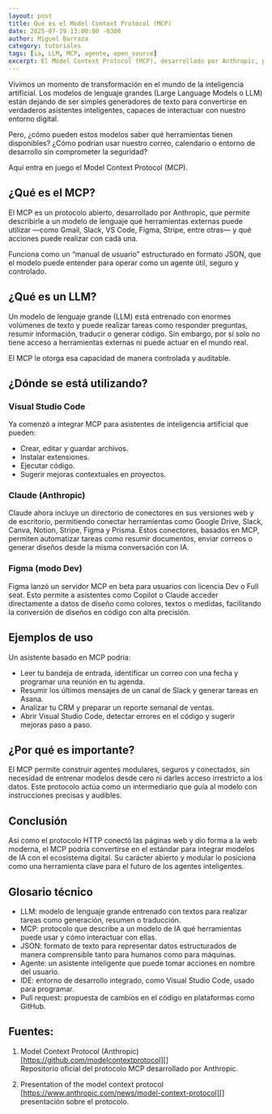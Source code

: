 ```yaml
---
layout: post
title: Qué es el Model Context Protocol (MCP)
date: 2025-07-29 13:00:00 -0300
author: Miguel Barraza
category: tutoriales
tags: [ia, LLM, MCP, agente, open_source]
excerpt: El Model Context Protocol (MCP), desarrollado por Anthropic, permite a los modelos de lenguaje interactuar con herramientas externas de forma controlada y segura. Ya se está integrando en plataformas como VS Code, gpt  o gemini, y apunta a convertirse en un nuevo estándar abierto.
---
```


Vivimos un momento de transformación en el mundo de la inteligencia artificial. Los modelos de lenguaje grandes (Large Language Models o LLM) están dejando de ser simples generadores de texto para convertirse en verdaderos asistentes inteligentes, capaces de interactuar con nuestro entorno digital.

Pero, ¿cómo pueden estos modelos saber qué herramientas tienen disponibles? ¿Cómo podrían usar nuestro correo, calendario o entorno de desarrollo sin comprometer la seguridad?

Aquí entra en juego el Model Context Protocol (MCP).

## ¿Qué es el MCP?

El MCP es un protocolo abierto, desarrollado por Anthropic, que permite describirle a un modelo de lenguaje qué herramientas externas puede utilizar —como Gmail, Slack, VS Code, Figma, Stripe, entre otras— y qué acciones puede realizar con cada una.

Funciona como un “manual de usuario” estructurado en formato JSON, que el modelo puede entender para operar como un agente útil, seguro y controlado.

## ¿Qué es un LLM?

Un modelo de lenguaje grande (LLM) está entrenado con enormes volúmenes de texto y puede realizar tareas como responder preguntas, resumir información, traducir o generar código. Sin embargo, por sí solo no tiene acceso a herramientas externas ni puede actuar en el mundo real.

El MCP le otorga esa capacidad de manera controlada y auditable.

## ¿Dónde se está utilizando?

### Visual Studio Code

Ya comenzó a integrar MCP para asistentes de inteligencia artificial que pueden:

- Crear, editar y guardar archivos.
- Instalar extensiones.
- Ejecutar código.
- Sugerir mejoras contextuales en proyectos.

### Claude (Anthropic)

Claude ahora incluye un directorio de conectores en sus versiones web y de escritorio, permitiendo conectar herramientas como Google Drive, Slack, Canva, Notion, Stripe, Figma y Prisma. Estos conectores, basados en MCP, permiten automatizar tareas como resumir documentos, enviar correos o generar diseños desde la misma conversación con IA.

### Figma (modo Dev)

Figma lanzó un servidor MCP en beta para usuarios con licencia Dev o Full seat. Esto permite a asistentes como Copilot o Claude acceder directamente a datos de diseño como colores, textos o medidas, facilitando la conversión de diseños en código con alta precisión.

## Ejemplos de uso

Un asistente basado en MCP podría:

- Leer tu bandeja de entrada, identificar un correo con una fecha y programar una reunión en tu agenda.
- Resumir los últimos mensajes de un canal de Slack y generar tareas en Asana.
- Analizar tu CRM y preparar un reporte semanal de ventas.
- Abrir Visual Studio Code, detectar errores en el código y sugerir mejoras paso a paso.

## ¿Por qué es importante?

El MCP permite construir agentes modulares, seguros y conectados, sin necesidad de entrenar modelos desde cero ni darles acceso irrestricto a los datos. Este protocolo actúa como un intermediario que guía al modelo con instrucciones precisas y audibles.

## Conclusión

Así como el protocolo HTTP conectó las páginas web y dio forma a la web moderna, el MCP podría convertirse en el estándar para integrar modelos de IA con el ecosistema digital. Su carácter abierto y modular lo posiciona como una herramienta clave para el futuro de los agentes inteligentes.

## Glosario técnico

- LLM: modelo de lenguaje grande entrenado con textos para realizar tareas como generación, resumen o traducción.
- MCP: protocolo que describe a un modelo de IA qué herramientas puede usar y cómo interactuar con ellas.
- JSON: formato de texto para representar datos estructurados de manera comprensible tanto para humanos como para máquinas.
- Agente: un asistente inteligente que puede tomar acciones en nombre del usuario.
- IDE: entorno de desarrollo integrado, como Visual Studio Code, usado para programar.
- Pull request: propuesta de cambios en el código en plataformas como GitHub.

## Fuentes:

1. Model Context Protocol (Anthropic)  
[https://github.com/modelcontextprotocol][]  
Repositorio oficial del protocolo MCP desarrollado por Anthropic.

2. Presentation of the model context protocol  
[https://www.anthropic.com/news/model-context-protocol][]  
presentación sobre el protocolo.